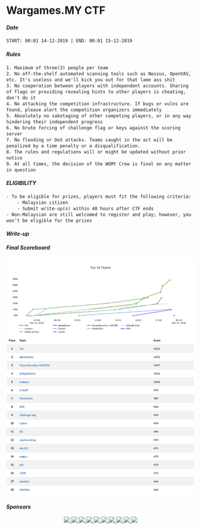 # Wargames.MY CTF
#### *Date*

```text
START: 00:01 14-12-2019 | END: 00:01 15-12-2019
```

#### *Rules*

```text
1. Maximum of three(3) people per team
2. No off-the-shelf automated scanning tools such as Nessus, OpenVAS, etc. It's useless and we'll kick you out for that lame ass shit
3. No cooperation between players with independent accounts. Sharing of flags or providing revealing hints to other players is cheating, don't do it
4. No attacking the competition infrastructure. If bugs or vulns are found, please alert the competition organizers immediately
5. Absolutely no sabotaging of other competing players, or in any way hindering their independent progress
6. No brute forcing of challenge flag or keys against the scoring server
7. No flooding or DoS attacks. Teams caught in the act will be penalized by a time penalty or a disqualification.
8. The rules and regulations will or might be updated without prior notice
9. At all times, the decision of the WGMY Crew is final on any matter in question
```

#### *ELIGIBILITY*

```text
- To be eligible for prizes, players must fit the following criteria:
    - Malaysian citizen
    - Submit write-up(s) within 48 hours after CTF ends
- Non-Malaysian are still welcomed to register and play; however, you won’t be eligible for the prizes
```

#### *Write-up*

#### *Final Scoreboard*

![image](score.png)


#### *Sponsors*
<p align="center">
<a href="https://pentesterlab.com/">
    <image src="logo/pentesterlab.png" height="40">
</a>
<a href="https://www.facebook.com/askpentest/">
    <image src="logo/askpentest.png" height="60">
</a>
<a href="https://thebugbounty.com/">
    <image src="logo/tbb.png" height="40">
</a>
<a href="http://www.training.my/">
    <image src="logo/pentestmy.png" height="40">
</a>
<a href="https://www.securelytics.my/">
    <image src="logo/securelytics.png" height="30">
</a>
<a href="https://www.linkedin.com/company/syntx-my/about/">
    <image src="logo/syntx.png" height="60">
</a>
<a href="https://www.sysarmy.net/">
    <image src="logo/sysarmy.png" height="50">
</a>
<a href="https://exploitable.host/">
    <image src="logo/exploitablehost.png" height="60">
</a>
<a href="https://www.thecamparound.com/">
    <image src="logo/thecamparound.png" height="25">
</a>
<a href="https://nanosec.asia/">
    <image src="logo/nanosec.png" height="50">
</a>
</p>
